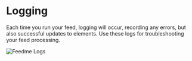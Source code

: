 # Logging

Each time you run your feed, logging will occur, recording any errors, but also successful updates to elements. Use these logs for troubleshooting your feed processing.

![Feedme Logs](../../screenshots/feedme-logs.png)
